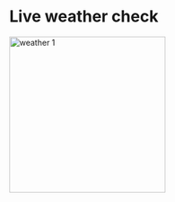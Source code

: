 # Live weather check
<img width="278" alt="weather 1" src="https://github.com/user-attachments/assets/0b8907d5-4977-4d44-a524-a5982e2f3b1a">
